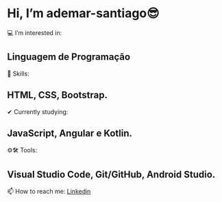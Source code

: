  # Hi, I’m ademar-santiago😎
 💻 I’m interested in: 
 ## Linguagem de Programação
 🤸 Skills: 
 ## HTML, CSS, Bootstrap.
✔ Currently studying: 
## JavaScript, Angular e Kotlin.
⚙🛠 Tools: 
## Visual Studio Code, Git/GitHub, Android Studio.
 📫 How to reach me:
 [Linkedin](https://www.linkedin.com/in/ademar-santiago-10641266/)

<!---
ademar-santiago/ademar-santiago is a ✨ special ✨ repository because its `README.md` (this file) appears on your GitHub profile.
You can click the Preview link to take a look at your changes.
--->
